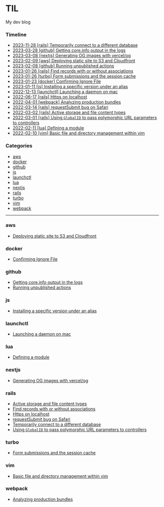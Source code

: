 # TIL

My dev blog

### Timeline

- [2023-11-28 [rails] Temporarily connect to a different database](rails/temporarily_connect_to_a_different_database.md)
- [2023-03-28 [github] Getting core.info output in the logs](github/getting_core_info_output_in_the_logs.md)
- [2023-03-08 [nextjs] Generating OG images with vercel/og](nextjs/generating_og_images_with_vercel_og.md)
- [2023-02-09 [aws] Deploying static site to S3 and Cloudfront](aws/deploying-static-site-to-s3-and-cloudfront.md)
- [2023-02-08 [github] Running unpublished actions](github/running_unpublished_actions.md)
- [2023-01-26 [rails] Find records with or without associations](rails/find_records_with_or_without_associations.md)
- [2023-01-26 [turbo] Form submissions and the session cache](turbo/form_submissions_and_the_session_cache.md)
- [2023-01-23 [docker] Confirming Ignore File](docker/confirming_ignore_file.md)
- [2023-01-11 [js] Installing a specific version under an alias](js/installing_a_specific_version_under_an_alias.md)
- [2022-12-13 [launchctl] Launching a daemon on mac](launchctl/launching_a_daemon_on_mac.md)
- [2022-06-17 [rails] Https on localhost](rails/https_on_localhost.md)
- [2022-04-01 [webpack] Analyzing production bundles](webpack/analyzing_production_bundles.md)
- [2022-03-14 [rails] requestSubmit bug on Safari](rails/request_submit_bug_on_safari.md)
- [2022-03-02 [rails] Active storage and file content types](rails/active_storage_and_content_types.md)
- [2022-03-01 [rails] Using `GlobalID` to pass polymorphic URL parameters to controllers](rails/using_global_id_to_pass_polymorphic_url_parameters_to_controllers.md)
- [2022-02-11 [lua] Defining a module](lua/defining_a_module.md)
- [2022-02-10 [vim] Basic file and directory management within vim](vim/basic_file_and_directory_management_within_vim.md)

### Categories

* [aws](#aws)
* [docker](#docker)
* [github](#github)
* [js](#js)
* [launchctl](#launchctl)
* [lua](#lua)
* [nextjs](#nextjs)
* [rails](#rails)
* [turbo](#turbo)
* [vim](#vim)
* [webpack](#webpack)

---

### aws

- [Deploying static site to S3 and Cloudfront](aws/deploying-static-site-to-s3-and-cloudfront.md)


### docker

- [Confirming Ignore File](docker/confirming_ignore_file.md)


### github

- [Getting core.info output in the logs](github/getting_core_info_output_in_the_logs.md)
- [Running unpublished actions](github/running_unpublished_actions.md)


### js

- [Installing a specific version under an alias](js/installing_a_specific_version_under_an_alias.md)


### launchctl

- [Launching a daemon on mac](launchctl/launching_a_daemon_on_mac.md)


### lua

- [Defining a module](lua/defining_a_module.md)


### nextjs

- [Generating OG images with vercel/og](nextjs/generating_og_images_with_vercel_og.md)


### rails

- [Active storage and file content types](rails/active_storage_and_content_types.md)
- [Find records with or without associations](rails/find_records_with_or_without_associations.md)
- [Https on localhost](rails/https_on_localhost.md)
- [requestSubmit bug on Safari](rails/request_submit_bug_on_safari.md)
- [Temporarily connect to a different database](rails/temporarily_connect_to_a_different_database.md)
- [Using `GlobalID` to pass polymorphic URL parameters to controllers](rails/using_global_id_to_pass_polymorphic_url_parameters_to_controllers.md)


### turbo

- [Form submissions and the session cache](turbo/form_submissions_and_the_session_cache.md)


### vim

- [Basic file and directory management within vim](vim/basic_file_and_directory_management_within_vim.md)


### webpack

- [Analyzing production bundles](webpack/analyzing_production_bundles.md)


